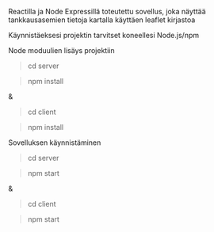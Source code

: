 Reactilla ja Node Expressillä toteutettu sovellus, joka näyttää tankkausasemien tietoja kartalla käyttäen leaflet kirjastoa



Käynnistäeksesi projektin tarvitset koneellesi Node.js/npm

Node moduulien lisäys projektiin

> cd server

> npm install

&

> cd client

> npm install

Sovelluksen käynnistäminen
> cd server

> npm start

&

> cd client

> npm start
